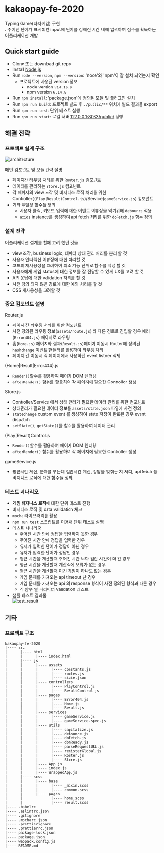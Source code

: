 # kakaopay-fe-2020

Typing Game(타자게임) 구현  
: 주어진 단어가 표시되면 input에 단어를 정해진 시간 내에 입력하여 점수를 획득하는 어플리케이션 개발

## Quick start guide

- Clone 또는 download git repo
- Install [Node.js](http://nodejs.org/en/)
- Run `node --version`, `npm --version`: 'node'와 'npm'이 잘 설치 되었는지 확인
  - 프로젝트에 사용된 version 정보
    - node version `v14.15.0`
    - npm version `6.14.8`
- Run `npm install`: 'package.json'에 정의된 모듈 및 플러그인 설치
- Run `npm run build`: 프로젝트 빌드 후 `./public/**` 위치에 빌드 결과물 export
- Run `npm run test`: 단위 테스트 실행
- Run `npm run start`: 로컬 서버 [127.0.0.1:8083/public/](127.0.0.1:8083/public/) 실행

## 해결 전략

### 프로젝트 설계 구조

![architecture](https://user-images.githubusercontent.com/74660746/99907779-26eaeb80-2d22-11eb-81ea-a85dd45a3394.png)

메인 컴포넌트 및 모듈 간략 설명

- 페이지간 라우팅 처리를 위한 `Router.js` 컴포넌트
- 데이터를 관리하는 `Store.js` 컴포넌트
- 각 페이지의 view 조작 및 비지니스 로직 처리를 위한 Controller(`(Play|Result)Control.js`)/Service(`gameService.js`) 컴포넌트
- 기타 유틸성 함수들 정의
  - 사용자 클릭, 키보드 입력에 대한 이벤트 어뷰징을 막기위해 `debounce` 적용
  - `axios` instance를 생성하여 api fetch 처리를 위한 `doFetch.js` 함수 정의

### 설계 전략

어플리케이션 설계를 할때 고려 했던 것들

- view 조작, business logic, 데이터 상태 관리 처리를 분리 할 것
- 사용자 인터렉션 어뷰징에 대한 처리할 것
- 코드의 재사용성을 고려하여 최소 기능 단위로 함수를 작성 할 것
- 사용자에게 게임 status에 대한 정보를 잘 전달할 수 있게 UX를 고려 할 것
- API 응답에 대한 validation 처리를 할 것
- 사전 정의 되지 않은 경로에 대한 예외 처리를 할 것
- CSS 재사용성을 고려할 것

### 중요 컴포넌트 설명

Router.js

- 페이지 간 라우팅 처리를 위한 컴포넌트
- 사전 정의된 라우팅 정보(`assets/route.js`) 와 다른 경로로 진입할 경우 에러(`Error404.js`) 페이지로 라우팅
- 홈(`Home.js`) 페이지와 결과(`Result.js`)페이지 이동시 Router에 정의된 `hashchange` 이벤트 핸들러를 활용하여 라우팅 처리
- 페이지 간 이동시 각 페이지에서 사용하던 event listner 삭제

(Home|Result|Error404).js

- `Render()`할수를 활용하여 페이지 DOM 렌더링
- `afterRender()` 함수를 활용하여 각 페이지에 필요한 Controller 생성

Store.js

- Controller/Service 에서 상태 관리가 필요한 데이터 관리를 위한 컴포넌트
- 상태관리가 필요한 데이터 정보를 `assets/state.json` 파일에 사전 정의
- `statechange` custom event 를 생성하여 state 저장이 완료된 경우 event dispatch
- `setState()`, `getState()`를 함수를 활용하여 데이터 관리

(Play|Result)Control.js

- `Render()`할수를 활용하여 페이지 DOM 렌더링
- `afterRender()` 함수를 활용하여 각 페이지에 필요한 Controller 생성

gameService.js

- 평균시간 계산, 문제를 푸는데 걸린시간 계산, 정답을 맞춰는 지 처리, api fetch 등 비지니스 로직에 대한 함수들 정의.

### 테스트 시나리오

- **게임 비지니스 로직**에 대한 단위 테스트 진행
- 비지니스 로직 및 data validation 체크
- `mocha` 라이브러리를 활용
- `npm run test` 스크립트를 이용해 단위 테스트 실행
- 테스트 시나리오
  - 주어진 시간 안에 정답을 입력하지 못한 경우
  - 주어진 시간 안에 정답을 입력한 경우
  - 유저가 입력한 단어가 정답이 아닌 경우
  - 유저가 입력한 단어가 정답인 경우
  - 평균 시간을 계산할때 주어진 시간 보다 걸린 시간이 더 긴 경우
  - 평균 시간을 계산할때 계산식에 오류가 없는 경우
  - 평균 시간을 계산할때 이긴 게임이 하나도 없는 경우
  - 게임 문제를 가져오는 api timeout 난 경우
  - 게임 문제를 가져오는 api 의 response 형식이 사전 정의된 형식과 다른 경우
  - 각 함수 별 파라미터 validation 테스트
- 샘플 테스트 결과물  
  ![test_result](https://user-images.githubusercontent.com/74660746/99907201-d1610f80-2d1e-11eb-8852-dd69a9081aea.png)

## 기타

### 프로젝트 구조

```
kakaopay-fe-2020
|---- src
|      |---- html
|      |      |---- index.html
|      |---- js
|      |      |---- assets
|      |      |      |---- constants.js
|      |      |      |---- routes.js
|      |      |      |---- state.json
|      |      |---- controllers
|      |      |      |---- PlayControl.js
|      |      |      |---- ResultControl.js
|      |      |---- pages
|      |      |      |---- Error404.js
|      |      |      |---- Home.js
|      |      |      |---- Result.js
|      |      |---- services
|      |      |      |---- gameService.js
|      |      |      |---- gameService.spec.js
|      |      |---- utils
|      |      |      |---- capitalize.js
|      |      |      |---- debounce.js
|      |      |      |---- doFetch.js
|      |      |      |---- domReady.js
|      |      |      |---- parseRequestURL.js
|      |      |      |---- registerGlobal.js
|      |      |      |---- Router.js
|      |      |      |---- Store.js
|      |      |---- App.js
|      |      |---- index.js
|      |      |---- WrappedApp.js
|      |---- scss
|      |      |---- base
|      |      |      |---- _mixin.scss
|      |      |      |---- common.scss
|      |      |---- pages
|      |             |---- home.scss
|      |             |---- result.scss
|---- .babelrc
|---- .eslintrc.json
|---- .gitignore
|---- .mocharc.json
|---- .prettierignore
|---- .prettierrc.json
|---- package-lock.json
|---- package.json
|---- webpack.config.js
|---- README.md
```
